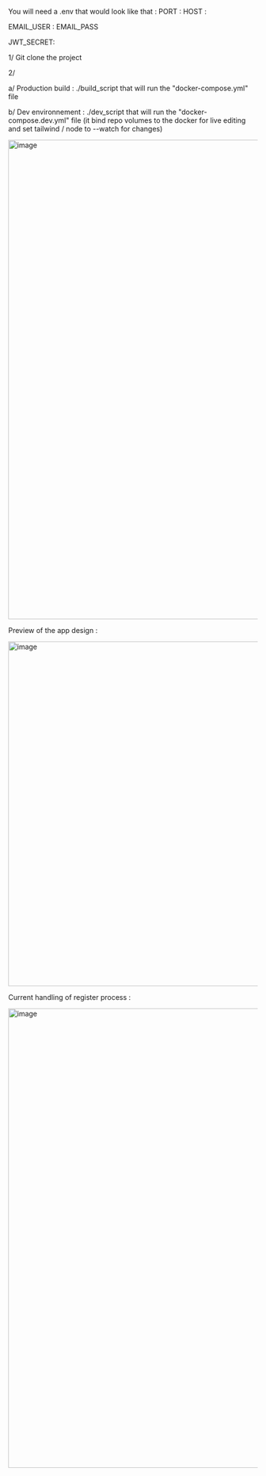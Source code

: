 You will need a .env that would look like that : 
PORT : <port for API>
HOST : <host for API>

EMAIL_USER : <username for emailService>
EMAIL_PASS <password for emailService>

JWT_SECRET: <secret key to sign JWTs>

1/ Git clone the project

2/

  a/ Production build :  ./build_script that will run the "docker-compose.yml" file
  
  b/ Dev environnement : ./dev_script that will run the "docker-compose.dev.yml" file (it bind repo volumes to the docker for live editing and set tailwind / node to --watch for changes)
  
<img width="1140" height="968" alt="image" src="https://github.com/user-attachments/assets/2d0f7b44-a8a6-418f-ad97-1f46e1a39be7" />

Preview of the app design : 

<img width="800" height="696" alt="image" src="https://github.com/user-attachments/assets/9e7db9b0-9e80-44f2-83e3-32d7e9632bf4" />

Current handling of register process : 

<img width="1919" height="928" alt="image" src="https://github.com/user-attachments/assets/9d7a8ab8-02b0-4896-9edf-193f2052dfaa" />
